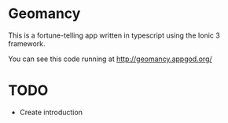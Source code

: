 Geomancy
========

This is a fortune-telling app written in typescript using the Ionic 3 framework.

You can see this code running at http://geomancy.appgod.org/

TODO
====

* Create introduction
